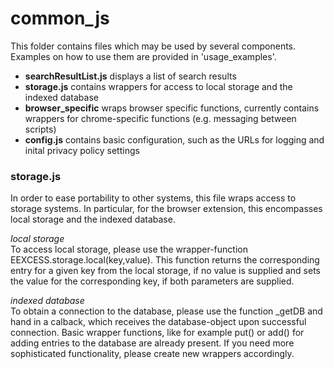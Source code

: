 common\_js
============
This folder contains files which may be used by several components. Examples on how to use them are provided in 'usage\_examples'.

* **searchResultList.js** displays a list of search results
* **storage.js** contains wrappers for access to local storage and the indexed database
* **browser_specific** wraps browser specific functions, currently contains wrappers for chrome-specific functions (e.g. messaging between scripts)
* **config.js** contains basic configuration, such as the URLs for logging and inital privacy policy settings

### storage.js
In order to ease portability to other systems, this file wraps access to storage systems. In particular, for the browser extension, this encompasses local storage and the indexed database.  

_local storage_  
To access local storage, please use the wrapper-function EEXCESS.storage.local(key,value). This function returns the corresponding entry for a given key from the local storage, if no value is supplied and sets the value for the corresponding key, if both parameters are supplied.  

_indexed database_  
To obtain a connection to the database, please use the function _getDB and hand in a calback, which receives the database-object upon successful connection. Basic wrapper functions, like for example put() or add() for adding entries to the database are already present. If you need more sophisticated functionality, please create new wrappers accordingly.
